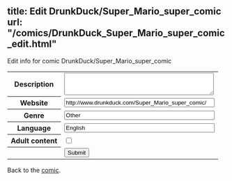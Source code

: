 title: Edit DrunkDuck/Super_Mario_super_comic
url: "/comics/DrunkDuck_Super_Mario_super_comic_edit.html"
---
Edit info for comic DrunkDuck/Super_Mario_super_comic

<form name="comic" action="http://gaepostmail.appspot.com/comic/" method="post">
<table class="comicinfo">
<tr>
<th>Description</th><td><textarea name="description" cols="40" rows="3"></textarea></td>
</tr>
<tr>
<th>Website</th><td><input type="text" name="url" value="http://www.drunkduck.com/Super_Mario_super_comic/" size="40"/></td>
</tr>
<tr>
<th>Genre</th><td><input type="text" name="genre" value="Other" size="40"/></td>
</tr>
<tr>
<th>Language</th><td><input type="text" name="language" value="English" size="40"/></td>
</tr>
<tr>
<th>Adult content</th><td><input type="checkbox" name="adult" value="adult" /></td>
</tr>
<tr>
<th></th><td>
<input type="hidden" name="comic" value="DrunkDuck_Super_Mario_super_comic" />
<input type="submit" name="submit" value="Submit" />
</td>
</tr>
</table>
</form>

Back to the [comic](DrunkDuck_Super_Mario_super_comic.html).
